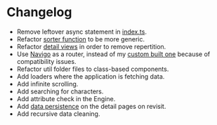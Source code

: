 # Changelog

* Remove leftover async statement in [index.ts](../client/src/ts/index.ts).
* Refactor [sorter function](../client/src/ts/sorters/sortByObjectKey.ts) to be more generic.
* Refactor [detail views](../client/src/ts/components/Generic/DetailView.ts) in order to remove repertition.
* Use [Navigo](https://github.com/krasimir/navigo) as a router, instead of my [custom built one](../client/src/ts/utils/Router.ts) because of compatibility issues.
* Refactor util folder files to class-based components.
* Add loaders where the application is fetching data.
* Add infinite scrolling.
* Add searching for characters.
* Add attribute check in the Engine.
* Add [data persistence](../client/src/ts/utils/LocalStorageService.ts) on the detail pages on revisit.
* Add recursive data cleaning.
